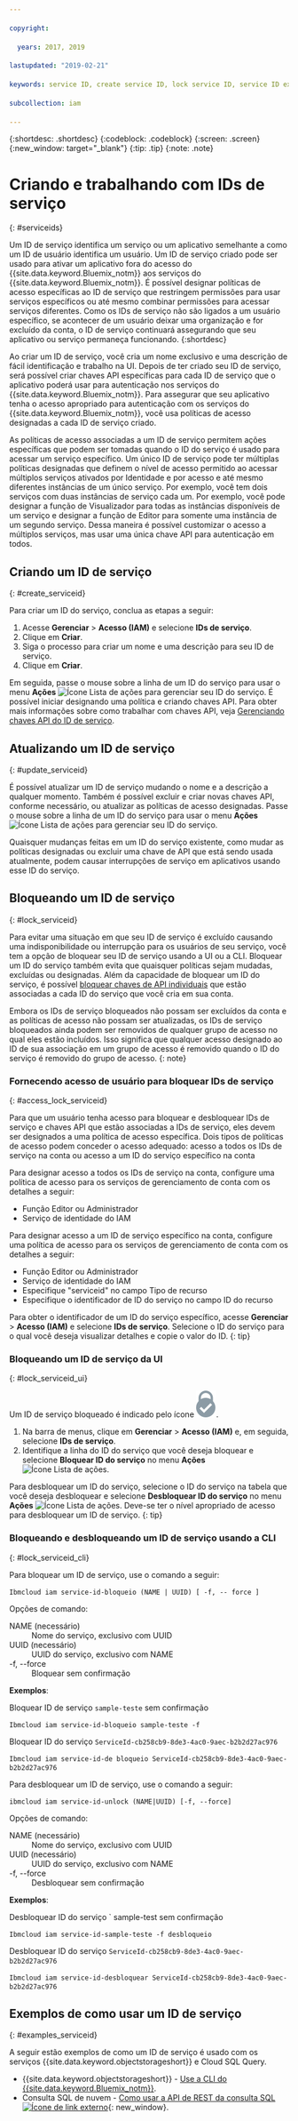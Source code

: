 ```yaml
---

copyright:

  years: 2017, 2019

lastupdated: "2019-02-21"

keywords: service ID, create service ID, lock service ID, service ID example

subcollection: iam

---
```


{:shortdesc: .shortdesc}
{:codeblock: .codeblock}
{:screen: .screen}
{:new_window: target="_blank"}
{:tip: .tip}
{:note: .note}

# Criando e trabalhando com IDs de serviço
{: #serviceids}

Um ID de serviço identifica um serviço ou um aplicativo semelhante a como um ID de usuário identifica um usuário. Um ID de serviço criado pode ser usado para ativar um aplicativo fora do acesso do {{site.data.keyword.Bluemix_notm}} aos serviços do {{site.data.keyword.Bluemix_notm}}. É possível designar políticas de acesso específicas ao ID de serviço que restringem permissões para usar serviços específicos ou até mesmo combinar permissões para acessar serviços diferentes. Como os IDs de serviço não são ligados a um usuário específico, se acontecer de um usuário deixar uma organização e for excluído da conta, o ID de serviço continuará assegurando que seu aplicativo ou serviço permaneça funcionando.
{:shortdesc}

Ao criar um ID de serviço, você cria um nome exclusivo e uma descrição de fácil identificação e trabalho na UI. Depois de ter criado seu ID de serviço, será possível criar chaves API específicas para cada ID de serviço que o aplicativo poderá usar para autenticação nos serviços do {{site.data.keyword.Bluemix_notm}}. Para assegurar que seu aplicativo tenha o acesso apropriado para autenticação com os serviços do {{site.data.keyword.Bluemix_notm}}, você usa políticas de acesso designadas a cada ID de serviço criado.

As políticas de acesso associadas a um ID de serviço permitem ações específicas que podem ser tomadas quando o ID do serviço é usado para acessar um serviço específico. Um único ID de serviço pode ter múltiplas políticas designadas que definem o nível de acesso permitido ao acessar múltiplos serviços ativados por Identidade e por acesso e até mesmo diferentes instâncias de um único serviço. Por exemplo, você tem dois serviços com duas instâncias de serviço cada um. Por exemplo, você pode designar a função de Visualizador para todas as instâncias disponíveis de um serviço e designar a função de Editor para somente uma instância de um segundo serviço. Dessa maneira é possível customizar o acesso a múltiplos serviços, mas usar uma única chave API para autenticação em todos.


## Criando um ID de serviço
{: #create_serviceid}

Para criar um ID do serviço, conclua as etapas a seguir:

1. Acesse **Gerenciar** &gt; **Acesso (IAM)** e selecione **IDs de serviço**.
2. Clique em **Criar**.
3. Siga o processo para criar um nome e uma descrição para seu ID de serviço.
4. Clique em **Criar**.

Em seguida, passe o mouse sobre a linha de um ID do serviço para usar o menu **Ações** ![Ícone Lista de ações](../icons/action-menu-icon.svg) para gerenciar seu ID do serviço. É possível iniciar designando uma política e criando chaves API. Para obter mais informações sobre como trabalhar com chaves API, veja [Gerenciando chaves API do ID de serviço](/docs/iam?topic=iam-serviceidapikeys#serviceidapikeys).

## Atualizando um ID de serviço
{: #update_serviceid}

É possível atualizar um ID de serviço mudando o nome e a descrição a qualquer momento. Também é possível excluir e criar novas chaves API, conforme necessário, ou atualizar as políticas de acesso designadas. Passe o mouse sobre a linha de um ID do serviço para usar o menu **Ações** ![Ícone Lista de ações](../icons/action-menu-icon.svg) para gerenciar seu ID do serviço.

Quaisquer mudanças feitas em um ID do serviço existente, como mudar as políticas designadas ou excluir uma chave de API que está sendo usada atualmente, podem causar interrupções de serviço em aplicativos usando esse ID do serviço.

## Bloqueando um ID de serviço
{: #lock_serviceid}

Para evitar uma situação em que seu ID de serviço é excluído causando uma indisponibilidade ou interrupção para os usuários de seu serviço, você tem a opção de bloquear seu ID de serviço usando a UI ou a CLI. Bloquear um ID do serviço também evita que quaisquer políticas sejam mudadas, excluídas ou designadas. Além da capacidade de bloquear um ID do serviço, é possível [bloquear chaves de API individuais](/docs/iam?topic=iam-lockkey#lockkey) que estão associadas a cada ID do serviço que você cria em sua conta.

Embora os IDs de serviço bloqueados não possam ser excluídos da conta e as políticas de acesso não possam ser atualizadas, os IDs de serviço bloqueados ainda podem ser removidos de qualquer grupo de acesso no qual eles estão incluídos. Isso significa que qualquer acesso designado ao ID de sua associação em um grupo de acesso é removido quando o ID do serviço é removido do grupo de acesso.
{: note}

### Fornecendo acesso de usuário para bloquear IDs de serviço
{: #access_lock_serviceid}

Para que um usuário tenha acesso para bloquear e desbloquear IDs de serviço e chaves API que estão associadas a IDs de serviço, eles devem ser designados a uma política de acesso específica. Dois tipos de políticas de acesso podem conceder o acesso adequado: acesso a todos os IDs de serviço na conta ou acesso a um ID do serviço específico na conta

Para designar acesso a todos os IDs de serviço na conta, configure uma política de acesso para os serviços de
gerenciamento de conta com os detalhes a seguir:

* Função Editor ou Administrador
* Serviço de identidade do IAM

Para designar acesso a um ID de serviço específico na conta, configure uma política de acesso para os serviços de
gerenciamento de conta com os detalhes a seguir:

* Função Editor ou Administrador
* Serviço de identidade do IAM
* Especifique "serviceid" no campo Tipo de recurso
* Especifique o identificador de ID do serviço no campo ID do recurso

Para obter o identificador de um ID do serviço específico, acesse **Gerenciar** > **Acesso (IAM)** e selecione **IDs de serviço**. Selecione o ID do serviço para o qual você deseja visualizar detalhes e copie o valor do ID.
{: tip}

### Bloqueando um ID de serviço da UI
{: #lock_serviceid_ui}

Um ID de serviço bloqueado é indicado pelo ícone ![Ícone Bloqueado](images/locked.svg "Bloqueado").

1. Na barra de menus, clique em **Gerenciar** &gt; **Acesso (IAM)** e, em seguida, selecione **IDs de serviço**.
2. Identifique a linha do ID do serviço que você deseja bloquear e selecione **Bloquear ID do serviço** no menu **Ações** ![Ícone Lista de ações](../icons/action-menu-icon.svg).

Para desbloquear um ID do serviço, selecione o ID do serviço na tabela que você deseja desbloquear e selecione **Desbloquear ID do serviço** no menu **Ações** ![Ícone Lista de ações](../icons/action-menu-icon.svg). Deve-se ter o nível apropriado de acesso para desbloquear um ID de serviço.
{: tip}


### Bloqueando e desbloqueando um ID de serviço usando a CLI
{: #lock_serviceid_cli}

Para bloquear um ID de serviço, use o comando a seguir:

```
Ibmcloud iam service-id-bloqueio (NAME | UUID) [ -f, -- force ]
```

Opções de comando:

<dl>
  <dt>NAME (necessário)</dt>
  <dd>Nome do serviço, exclusivo com UUID</dd>
  <dt>UUID (necessário)</dt>
  <dd>UUID do serviço, exclusivo com NAME</dd>
  <dt>-f, --force</dt>
  <dd>Bloquear sem confirmação</dd>
</dl>

<strong>Exemplos</strong>:

Bloquear ID de serviço `sample-teste` sem confirmação

```
Ibmcloud iam service-id-bloqueio sample-teste -f
```

Bloquear ID do serviço `ServiceId-cb258cb9-8de3-4ac0-9aec-b2b2d27ac976`

```
Ibmcloud iam service-id-de bloqueio ServiceId-cb258cb9-8de3-4ac0-9aec-b2b2d27ac976
```

Para desbloquear um ID de serviço, use o comando a seguir:

 ```
ibmcloud iam service-id-unlock (NAME|UUID) [-f, --force]
```

Opções de comando:

<dl>
  <dt>NAME (necessário)</dt>
  <dd>Nome do serviço, exclusivo com UUID</dd>
  <dt>UUID (necessário)</dt>
  <dd>UUID do serviço, exclusivo com NAME</dd>
  <dt>-f, --force</dt>
  <dd>Desbloquear sem confirmação</dd>
</dl>

<strong>Exemplos</strong>:

Desbloquear ID do serviço ` sample-test sem confirmação

```
Ibmcloud iam service-id-sample-teste -f desbloqueio
```

Desbloquear ID do serviço ` ServiceId-cb258cb9-8de3-4ac0-9aec-b2b2d27ac976 `

```
Ibmcloud iam service-id-desbloquear ServiceId-cb258cb9-8de3-4ac0-9aec-b2b2d27ac976
```


## Exemplos de como usar um ID de serviço
{: #examples_serviceid}

A seguir estão exemplos de como um ID de serviço é usado com os serviços {{site.data.keyword.objectstorageshort}} e Cloud SQL Query.

- {{site.data.keyword.objectstorageshort}} - [Use a CLI do {{site.data.keyword.Bluemix_notm}}](/docs/services/cloud-object-storage?topic=cloud-object-storage-cli-ic-use-the-ibm-cli#ic-hmac-credentials).
- Consulta SQL de nuvem - [Como usar a API de REST da consulta SQL![Ícone de link externo](../icons/launch-glyph.svg)](https://www.youtube.com/embed/s6S4AdJItHk?rel=0){: new_window}.
